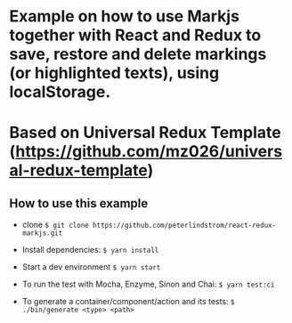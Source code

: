 # Example on how to use Markjs together with React and Redux to save, restore and delete markings (or highlighted texts), using localStorage.

# Based on Universal Redux Template (https://github.com/mz026/universal-redux-template)

## How to use this example

- clone
`$ git clone https://github.com/peterlindstrom/react-redux-markjs.git`

- Install dependencies:
`$ yarn install`

- Start a dev environment
`$ yarn start`

- To run the test with Mocha, Enzyme, Sinon and Chai:
`$ yarn test:ci`

- To generate a container/component/action and its tests:
`$ ./bin/generate <type> <path>`




